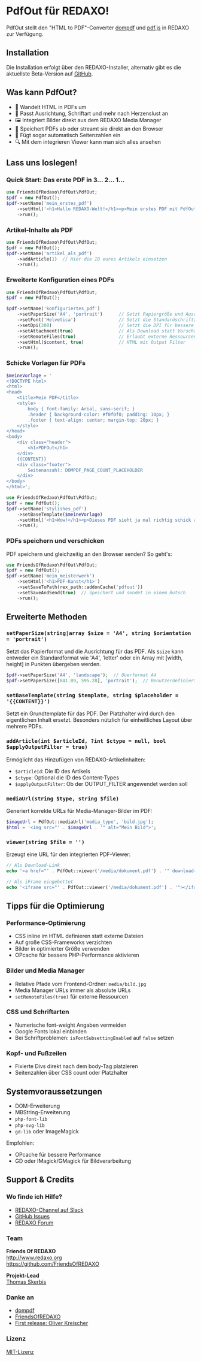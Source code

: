 # PdfOut für REDAXO!

PdfOut stellt den "HTML to PDF"-Converter [dompdf](https://github.com/dompdf/dompdf) und [pdf.js](https://github.com/mozilla/pdf.js) in REDAXO zur Verfügung.

## Installation

Die Installation erfolgt über den REDAXO-Installer, alternativ gibt es die aktuellste Beta-Version auf [GitHub](https://github.com/FriendsOfREDAXO/pdfout).

## Was kann PdfOut?

- 🌈 Wandelt HTML in PDFs um
- 🎨 Passt Ausrichtung, Schriftart und mehr nach Herzenslust an
- 🖼 Integriert Bilder direkt aus dem REDAXO Media Manager
- 💾 Speichert PDFs ab oder streamt sie direkt an den Browser
- 🔢 Fügt sogar automatisch Seitenzahlen ein
- 🔍 Mit dem integrieren Viewer kann man sich alles ansehen

## Lass uns loslegen!

### Quick Start: Das erste PDF in 3... 2... 1...

```php
use FriendsOfRedaxo\PdfOut\PdfOut; 
$pdf = new PdfOut();
$pdf->setName('mein_erstes_pdf')
    ->setHtml('<h1>Hallo REDAXO-Welt!</h1><p>Mein erstes PDF mit PdfOut. Wie cool ist das denn?</p>')
    ->run();
```

### Artikel-Inhalte als PDF

```php
use FriendsOfRedaxo\PdfOut\PdfOut;
$pdf = new PdfOut();
$pdf->setName('artikel_als_pdf')
    ->addArticle(1)  // Hier die ID eures Artikels einsetzen
    ->run();
```

### Erweiterte Konfiguration eines PDFs

```php
use FriendsOfRedaxo\PdfOut\PdfOut;
$pdf = new PdfOut();

$pdf->setName('konfiguriertes_pdf')
    ->setPaperSize('A4', 'portrait')      // Setzt Papiergröße und Ausrichtung
    ->setFont('Helvetica')                // Setzt die Standardschriftart
    ->setDpi(300)                         // Setzt die DPI für bessere Qualität
    ->setAttachment(true)                 // Als Download statt Vorschau
    ->setRemoteFiles(true)                // Erlaubt externe Ressourcen
    ->setHtml($content, true)             // HTML mit Output Filter
    ->run();
```

### Schicke Vorlagen für PDFs

```php
$meineVorlage = '
<!DOCTYPE html>
<html>
<head>
    <title>Mein PDF</title>
    <style>
        body { font-family: Arial, sans-serif; }
        .header { background-color: #f0f0f0; padding: 10px; }
        .footer { text-align: center; margin-top: 20px; }
    </style>
</head>
<body>
    <div class="header">
        <h1>PDFOut</h1>
    </div>
    {{CONTENT}}
    <div class="footer">
        Seitenanzahl: DOMPDF_PAGE_COUNT_PLACEHOLDER
    </div>
</body>
</html>';

use FriendsOfRedaxo\PdfOut\PdfOut;
$pdf = new PdfOut();
$pdf->setName('stylishes_pdf')
    ->setBaseTemplate($meineVorlage)
    ->setHtml('<h1>Wow!</h1><p>Dieses PDF sieht ja mal richtig schick aus!</p>')
    ->run();
```

### PDFs speichern und verschicken

PDF speichern und gleichzeitig an den Browser senden? So geht's:

```php
use FriendsOfRedaxo\PdfOut\PdfOut;
$pdf = new PdfOut();
$pdf->setName('mein_meisterwerk')
    ->setHtml('<h1>PDF-Kunst</h1>')
    ->setSaveToPath(rex_path::addonCache('pdfout'))
    ->setSaveAndSend(true)  // Speichert und sendet in einem Rutsch
    ->run();
```

## Erweiterte Methoden

### `setPaperSize(string|array $size = 'A4', string $orientation = 'portrait')`
Setzt das Papierformat und die Ausrichtung für das PDF. Als `$size` kann entweder ein Standardformat wie 'A4', 'letter' oder ein Array mit [width, height] in Punkten übergeben werden.

```php
$pdf->setPaperSize('A4', 'landscape');  // Querformat A4
$pdf->setPaperSize([841.89, 595.28], 'portrait');  // Benutzerdefinierte Größe
```

### `setBaseTemplate(string $template, string $placeholder = '{{CONTENT}}')`
Setzt ein Grundtemplate für das PDF. Der Platzhalter wird durch den eigentlichen Inhalt ersetzt. Besonders nützlich für einheitliches Layout über mehrere PDFs.

### `addArticle(int $articleId, ?int $ctype = null, bool $applyOutputFilter = true)`
Ermöglicht das Hinzufügen von REDAXO-Artikelinhalten:
- `$articleId`: Die ID des Artikels
- `$ctype`: Optional die ID des Content-Types
- `$applyOutputFilter`: Ob der OUTPUT_FILTER angewendet werden soll

### `mediaUrl(string $type, string $file)`
Generiert korrekte URLs für Media-Manager-Bilder im PDF:

```php
$imageUrl = PdfOut::mediaUrl('media_type', 'bild.jpg');
$html = '<img src="' . $imageUrl . '" alt="Mein Bild">';
```

### `viewer(string $file = '')`
Erzeugt eine URL für den integrierten PDF-Viewer:

```php
// Als Download-Link
echo '<a href="' . PdfOut::viewer('/media/dokument.pdf') . '" download>PDF anzeigen</a>';

// Als iFrame eingebettet
echo '<iframe src="' . PdfOut::viewer('/media/dokument.pdf') . '"></iframe>';
```

## Tipps für die Optimierung

### Performance-Optimierung
- CSS inline im HTML definieren statt externe Dateien
- Auf große CSS-Frameworks verzichten
- Bilder in optimierter Größe verwenden
- OPcache für bessere PHP-Performance aktivieren

### Bilder und Media Manager
- Relative Pfade vom Frontend-Ordner: `media/bild.jpg`
- Media Manager URLs immer als absolute URLs
- `setRemoteFiles(true)` für externe Ressourcen

### CSS und Schriftarten
- Numerische font-weight Angaben vermeiden
- Google Fonts lokal einbinden
- Bei Schriftproblemen: `isFontSubsettingEnabled` auf `false` setzen

### Kopf- und Fußzeilen
- Fixierte Divs direkt nach dem body-Tag platzieren
- Seitenzahlen über CSS count oder Platzhalter

## Systemvoraussetzungen

- DOM-Erweiterung
- MBString-Erweiterung
- `php-font-lib`
- `php-svg-lib`
- `gd-lib` oder ImageMagick

Empfohlen:
- OPcache für bessere Performance
- GD oder IMagick/GMagick für Bildverarbeitung

## Support & Credits

### Wo finde ich Hilfe?

- [REDAXO-Channel auf Slack](https://friendsofredaxo.slack.com/messages/redaxo/)
- [GitHub Issues](https://github.com/FriendsOfREDAXO/pdfout/issues)
- [REDAXO Forum](https://forum.redaxo.org/)

### Team

**Friends Of REDAXO**  
http://www.redaxo.org  
https://github.com/FriendsOfREDAXO

**Projekt-Lead**  
[Thomas Skerbis](https://github.com/skerbis)

### Danke an

- [dompdf](http://dompdf.github.io)
- [FriendsOfREDAXO](https://github.com/FriendsOfREDAXO)
- [First release: Oliver Kreischer](https://github.com/olien)

### Lizenz

[MIT-Lizenz](https://github.com/FriendsOfREDAXO/pdfout/blob/master/LICENSE.md)
